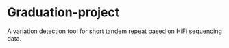 # Graduation-project
A variation detection tool for short tandem repeat based on HiFi sequencing data.
